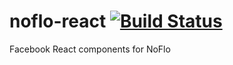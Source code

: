 # noflo-react [![Build Status](https://secure.travis-ci.org/noflo/noflo-react.png?branch=master)](http://travis-ci.org/noflo/noflo-react)

Facebook React components for NoFlo
